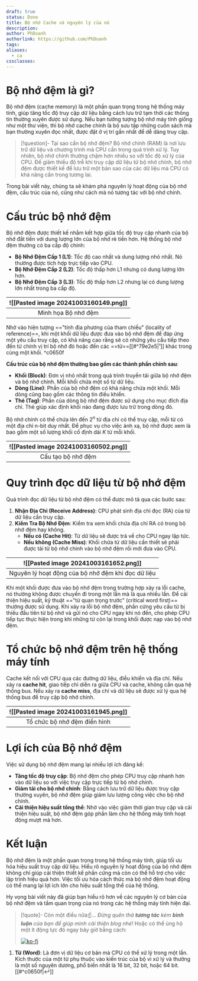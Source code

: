 ```yaml
---
draft: true
status: Done
title: Bộ nhớ Cache và nguyên lý của nó
description: 
author: PhDoanh
authorlink: https://github.com/PhDoanh
tags: 
aliases:
  - ca
cssclasses:
---
```

# Bộ nhớ đệm là gì?
Bộ nhớ đệm (cache memory) là một phần quan trọng trong hệ thống máy tính, giúp tăng tốc độ truy cập dữ liệu bằng cách lưu trữ tạm thời các thông tin thường xuyên được sử dụng. Nếu bạn tưởng tượng bộ nhớ máy tính giống như một thư viện, thì bộ nhớ cache chính là bộ sưu tập những cuốn sách mà bạn thường xuyên đọc nhất, được đặt ở vị trí gần nhất để dễ dàng truy cập.

> [!question]- Tại sao cần bộ nhớ đệm?
> Bộ nhớ chính (RAM) là nơi lưu trữ dữ liệu và chương trình mà CPU cần trong quá trình xử lý. Tuy nhiên, bộ nhớ chính thường chậm hơn nhiều so với tốc độ xử lý của CPU. Để giảm thiểu độ trễ khi truy cập dữ liệu từ bộ nhớ chính, bộ nhớ đệm được thiết kế để lưu trữ một bản sao của các dữ liệu mà CPU có khả năng cần trong tương lai.

Trong bài viết này, chúng ta sẽ khám phá nguyên lý hoạt động của bộ nhớ đệm, cấu trúc của nó, cũng như cách mà nó tương tác với bộ nhớ chính.

# Cấu trúc bộ nhớ đệm
Bộ nhớ đệm được thiết kế nhằm kết hợp giữa tốc độ truy cập nhanh của bộ nhớ đắt tiền với dung lượng lớn của bộ nhớ rẻ tiền hơn. Hệ thống bộ nhớ đệm thường có ba cấp độ chính:

- **Bộ Nhớ Đệm Cấp 1 (L1)**: Tốc độ cao nhất và dung lượng nhỏ nhất. Nó thường được tích hợp trực tiếp vào CPU.
- **Bộ Nhớ Đệm Cấp 2 (L2)**: Tốc độ thấp hơn L1 nhưng có dung lượng lớn hơn.
- **Bộ Nhớ Đệm Cấp 3 (L3)**: Tốc độ thấp hơn L2 nhưng lại có dung lượng lớn nhất trong ba cấp độ.

| ![[Pasted image 20241003160149.png]] |
|:------------------------------------:|
|         Minh họa Bộ nhớ đệm          | 

Nhờ vào hiện tượng =="tính địa phương của tham chiếu" (locality of reference)==, khi một khối dữ liệu được đưa vào bộ nhớ đệm để đáp ứng một yêu cầu truy cập, có khả năng cao rằng sẽ có những yêu cầu tiếp theo đến từ chính vị trí bộ nhớ đó hoặc đến các ==từ==[[#^79e2e5|¹]] khác trong cùng một khối. ^c0650f

**Cấu trúc của bộ nhớ đệm thường bao gồm các thành phần chính sau**:
- **Khối (Block)**: Đơn vị nhỏ nhất trong quá trình truyền tải giữa bộ nhớ đệm và bộ nhớ chính. Mỗi khối chứa một số từ dữ liệu.
- **Dòng (Line)**: Phần của bộ nhớ đệm có khả năng chứa một khối. Mỗi dòng cũng bao gồm các thông tin điều khiển.
- **Thẻ (Tag)**: Phần của dòng bộ nhớ đệm được sử dụng cho mục đích địa chỉ. Thẻ giúp xác định khối nào đang được lưu trữ trong dòng đó.

Bộ nhớ chính có thể chứa lên đến $2^n$ từ địa chỉ có thể truy cập, mỗi từ có một địa chỉ n-bit duy nhất. Để phục vụ cho việc ánh xạ, bộ nhớ được xem là bao gồm một số lượng khối cố định dài $K$ từ mỗi khối.

| ![[Pasted image 20241003160502.png]] |
|:------------------------------------:|
|          Cấu tạo bộ nhớ đệm          | 

# Quy trình đọc dữ liệu từ bộ nhớ đệm
Quá trình đọc dữ liệu từ bộ nhớ đệm có thể được mô tả qua các bước sau:
1. **Nhận Địa Chỉ (Receive Address)**: CPU phát sinh địa chỉ đọc (RA) của từ dữ liệu cần truy cập.
2. **Kiểm Tra Bộ Nhớ Đệm**: Kiểm tra xem khối chứa địa chỉ RA có trong bộ nhớ đệm hay không.
    - **Nếu có (Cache Hit)**: Từ dữ liệu sẽ được trả về cho CPU ngay lập tức.
    - **Nếu không (Cache Miss)**: Khối chứa từ dữ liệu cần thiết sẽ phải được tải từ bộ nhớ chính vào bộ nhớ đệm rồi mới đưa vào CPU.

|        ![[Pasted image 20241003161652.png]]        |
|:--------------------------------------------------:|
| Nguyên lý hoạt động của bộ nhớ đệm khi đọc dữ liệu | 

Khi một khối được đưa vào bộ nhớ đệm trong trường hợp xảy ra lỗi cache, nó thường không được chuyển đi trong một lần mà là qua nhiều lần. Để cải thiện hiệu suất, kỹ thuật =="từ quan trọng trước" (critical word first)== thường được sử dụng. Khi xảy ra lỗi bộ nhớ đệm, phần cứng yêu cầu từ bị thiếu đầu tiên từ bộ nhớ và gửi nó cho CPU ngay khi nó đến, cho phép CPU tiếp tục thực hiện trong khi những từ còn lại trong khối được nạp vào bộ nhớ đệm.

# Tổ chức bộ nhớ đệm trên hệ thống máy tính
Cache kết nối với CPU qua các đường dữ liệu, điều khiển và địa chỉ. Nếu xảy ra **cache hit**, giao tiếp chỉ diễn ra giữa CPU và cache, không cần qua hệ thống bus. Nếu xảy ra **cache miss**, địa chỉ và dữ liệu sẽ được xử lý qua hệ thống bus để truy cập bộ nhớ chính.

| ![[Pasted image 20241003161945.png]] |
|:------------------------------------:|
|     Tổ chức bộ nhớ đệm điển hình     | 

# Lợi ích của Bộ nhớ đệm
Việc sử dụng bộ nhớ đệm mang lại nhiều lợi ích đáng kể:

- **Tăng tốc độ truy cập**: Bộ nhớ đệm cho phép CPU truy cập nhanh hơn vào dữ liệu so với việc truy cập trực tiếp từ bộ nhớ chính.
- **Giảm tải cho bộ nhớ chính**: Bằng cách lưu trữ dữ liệu được truy cập thường xuyên, bộ nhớ đệm giúp giảm lưu lượng công việc cho bộ nhớ chính.
- **Cải thiện hiệu suất tổng thể**: Nhờ vào việc giảm thời gian truy cập và cải thiện hiệu suất, bộ nhớ đệm góp phần làm cho hệ thống máy tính hoạt động mượt mà hơn.

# Kết luận
Bộ nhớ đệm là một phần quan trọng trong hệ thống máy tính, giúp tối ưu hóa hiệu suất truy cập dữ liệu. Hiểu rõ nguyên lý hoạt động của bộ nhớ đệm không chỉ giúp cải thiện thiết kế phần cứng mà còn có thể hỗ trợ cho việc lập trình hiệu quả hơn. Việc tối ưu hóa cách thức mà bộ nhớ đệm hoạt động có thể mang lại lợi ích lớn cho hiệu suất tổng thể của hệ thống.

Hy vọng bài viết này đã giúp bạn hiểu rõ hơn về các nguyên lý cơ bản của bộ nhớ đệm và tầm quan trọng của nó trong các hệ thống máy tính hiện đại.

> [!quote]- Còn một điều nữa☝️...
> *Đừng quên thả **tương tác** kèm **bình luận** của bạn để giúp mình cải thiện blog nhé!* Hoặc có thể ủng hộ một ít động lực đó ngay bây giờ bằng cách:
> 
> [![ko-fi](https://ko-fi.com/img/githubbutton_sm.svg)](https://ko-fi.com/M4M111S8CI)

1. **Từ (Word)**: Là đơn vị dữ liệu cơ bản mà CPU có thể xử lý trong một lần. Kích thước của một từ phụ thuộc vào kiến trúc của bộ vi xử lý và thường là một số nguyên dương, phổ biến nhất là 16 bit, 32 bit, hoặc 64 bit. [[#^c0650f|↩️]]


